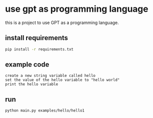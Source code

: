 # use gpt as programming language

this is a project to use GPT as a programming language.

## install requirements
```bash
pip install -r requirements.txt
```

## example code
```
create a new string variable called hello
set the value of the hello variable to "hello world"
print the hello variable
```

## run
```bash
python main.py examples/hello/hello1
```